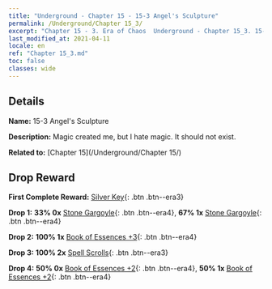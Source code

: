 ```yaml
---
title: "Underground - Chapter 15 - 15-3 Angel's Sculpture"
permalink: /Underground/Chapter 15_3/
excerpt: "Chapter 15 - 3. Era of Chaos  Underground - Chapter 15_3. 15-3 Angel's Sculpture"
last_modified_at: 2021-04-11
locale: en
ref: "Chapter 15_3.md"
toc: false
classes: wide
---
```


## Details

 **Name:** 15-3 Angel's Sculpture

 **Description:** Magic created me, but I hate magic. It should not exist. 

 **Related to:** [Chapter 15](/Underground/Chapter 15/)

## Drop Reward

 **First Complete Reward:** [Silver Key](/Items/con_693/){: .btn .btn--era3}

 **Drop 1:** **33% 0x** [Stone Gargoyle](/Items/unt_236/){: .btn .btn--era4}, **67% 1x** [Stone Gargoyle](/Items/unt_236/){: .btn .btn--era4}

 **Drop 2:** **100% 1x** [Book of Essences +3](/Items/mat_60/){: .btn .btn--era4}

 **Drop 3:** **100% 2x** [Spell Scrolls](/Items/con_694/){: .btn .btn--era3}

 **Drop 4:** **50% 0x** [Book of Essences +2](/Items/mat_53/){: .btn .btn--era4}, **50% 1x** [Book of Essences +2](/Items/mat_53/){: .btn .btn--era4}


